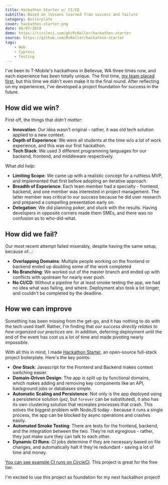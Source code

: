 ```yaml
---
title: Hackathon Starter w/ CI/CD
subtitle: Based on lessons learned from success and failure
category: Boilerplate
cover: hackathon-starter.png
date: 06/07/2019
demo: https://circleci.com/gh/RcKeller/hackathon-starter
source: https://github.com/RcKeller/hackathon-starter
tags:
    - Web
    - Cypress
    - Testing
---
```


I've been to T-Mobile's hackathons in Bellevue, WA three times now, and each experience has been totally unique. The first time, [my team placed first](https://devpost.com/software/tmobile-hackathon-lw8hkd), but this time we didn't even make it to the final round. After reflecting on my experiences, I've developed a project foundation for success in the future.

## How did we win?

First off, the things that *didn't matter*:
- **Innovation**: Our idea wasn't original - rather, it was old tech solution applied to a new context.
- **Depth of Experience**: We were all students at the time w/o a lot of work experience, and this was our first hackathon.
- **Tech Stack**: We used 3 different programming languages for our backend, frontend, and middleware respectively.

What *did help*:
- **Limiting Scope**: We came up with a realistic concept for a ruthless MVP, and implemented that first before adopting an iterative approach
- **Breadth of Experience**: Each team member had a specialty - frontend, backend, and one member was interested in project management. The latter member was critical to our success because he did user research and prepared a compelling presentation early on.
- **Delegation**: We did planning poker, and stuck with the results. Having developers in opposite corners made them SMEs, and there was no confusion as to who-did-what.

## How did we fail?

Our most recent attempt failed miserably, despite having the same setup, because of...:
- **Overlapping Domains**: Multiple people working on the frontend or backend ended up doubling some of the work completed
- **No Branching**: We worked out of the master branch and ended up with conflicts with upstream for nearly ever push.
- **No CI/CD**: Without a pipeline for at least smoke testing the app, we had no idea what was failing, and where. Deployment also took a lot longer, and couldn't be completed by the deadline.

## How we can improve

Something has been missing from the get-go, and it has nothing to do with the tech used itself. Rather, I'm finding that *our success directly relates to how organized our practices are*. In addition, deferring deployment until the end of the event has cost us a lot of time and made pivoting nearly impossible.

With all this in mind, I made [Hackathon Starter](https://github.com/RcKeller/hackathon-starter), an open-source full-stack project boilerplate. Here's the key points:
- **One Stack**: Javascript for the Frontend and Backend makes context switching easier.
- **Domain-Driven Design**: The app is split up by functional domains, which makes adding and removing key components like an API, background jobs or databases simple.
- **Automatic Scaling and Persistence**: Not only is the app deployed using a persistence solution (`pm2`, but `forever` can be substituted), it also has its own clustering solution that recreates processes that crash. This solves the biggest problem with NodeJS today - because it runs a single process, the app can be blocked by async operations and crashes easily.
- **Automated Smoke Testing**: There are tests for the frontend, backend, and the integration between the two. They're not egregious - rather, they just make sure they can talk to each other.
- **Dynamic CI Runs**: CI jobs determine if they are necessary based on file changes, and automatically halt if they're redundant - saving a lot of time and money.

[You can see example CI runs on CircleCI](https://circleci.com/gh/RcKeller/hackathon-starter). This project is great for the free tier.

I'm excited to use this project as foundation for my next hackathon project!
